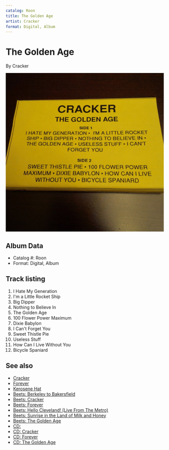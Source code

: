```yaml
---
catalog: Roon
title: The Golden Age
artist: Cracker
format: Digital, Album
---
```


# The Golden Age

By Cracker

![](../../assets/albumcovers/Cracker-The_Golden_Age.png)

## Album Data

- Catalog #: Roon
- Format: Digital, Album


## Track listing


1. I Hate My Generation
2. I'm a Little Rocket Ship
3. Big Dipper
4. Nothing to Believe In
5. The Golden Age
6. 100 Flower Power Maximum
7. Dixie Babylon
8. I Can't Forget You
9. Sweet Thistle Pie
10. Useless Stuff
11. How Can I Live Without You
12. Bicycle Spaniard


## See also

- [Cracker](Cracker.md)
- [Forever](Forever.md)
- [Kerosene Hat](Kerosene_Hat.md)
- [Beets: Berkeley to Bakersfield](../../Beets/Cracker/Berkeley_to_Bakersfield.md)
- [Beets: Cracker](../../Beets/Cracker/Cracker.md)
- [Beets: Forever](../../Beets/Cracker/Forever.md)
- [Beets: Hello Cleveland! (Live From The Metro)](../../Beets/Cracker/Hello_Cleveland!_Live_From_The_Metro.md)
- [Beets: Sunrise in the Land of Milk and Honey](../../Beets/Cracker/Sunrise_in_the_Land_of_Milk_and_Honey.md)
- [Beets: The Golden Age](../../Beets/Cracker/The_Golden_Age.md)
- [CD: ](../../CD/Cracker/Cracker_index.md)
- [CD: Cracker](../../CD/Cracker/Cracker.md)
- [CD: Forever](../../CD/Cracker/Forever.md)
- [CD: The Golden Age](../../CD/Cracker/The_Golden_Age.md)
